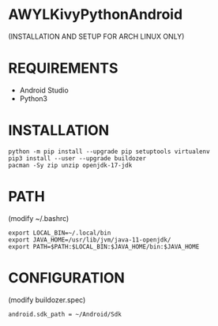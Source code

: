 # AWYLKivyPythonAndroid 

(INSTALLATION AND SETUP FOR ARCH LINUX ONLY)

# REQUIREMENTS

- Android Studio
- Python3

# INSTALLATION
```
python -m pip install --upgrade pip setuptools virtualenv
pip3 install --user --upgrade buildozer 
pacman -Sy zip unzip openjdk-17-jdk
```
# PATH

(modify ~/.bashrc)

```
export LOCAL_BIN=~/.local/bin
export JAVA_HOME=/usr/lib/jvm/java-11-openjdk/
export PATH=$PATH:$LOCAL_BIN:$JAVA_HOME/bin:$JAVA_HOME
```

# CONFIGURATION
(modify buildozer.spec)
```
android.sdk_path = ~/Android/Sdk
```
